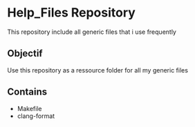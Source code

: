 # Help_Files Repository
This repository include all generic files that i use frequently

## Objectif
Use this repository as a ressource folder for all my generic files

## Contains
- Makefile
- clang-format
